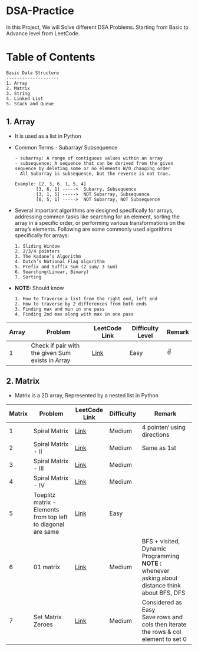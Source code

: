 # DSA-Practice
In this Project, We will Solve different DSA Problems. Starting from Basic to Advance level from LeetCode.

# Table of Contents
```
Basic Data Structure
--------------------
1. Array
2. Matrix
3. String
4. Linked List
5. Stack and Queue
```
##  1. Array
- It is used as a list in Python
- Common Terms - Subarray/ Subsequence
  
      - subarray: A range of contiguous values within an array
      - subsequence: A sequence that can be derived from the given sequence by deleting some or no elements W/O changing order
      - All Subarray is subsequence, but the reverse is not true.
  
      Example: [2, 3, 6, 1, 5, 4]
              [3, 6, 1] ----->  Subarry, Subsequence
              [3, 1, 5] ----->  NOT Subarray, Subsequence
              [6, 5, 1] ----->  NOT Subarray, NOT Subsequence
- Several important algorithms are designed specifically for arrays, addressing common tasks like searching for an element, sorting the array in a specific order, or performing various transformations on the array’s elements.
Following are some commonly used algorithms specifically for arrays:<br>

      1. Sliding Window
      2. 2/3/4 pointers
      3. The Kadane’s Algorithm
      4. Dutch’s National Flag algorithm
      5. Prefix and Suffix Sum (2 sum/ 3 sum)
      6. Searching(Linear, Binary)
      7. Sorting
- **NOTE:** Should know
  
      1. How to Traverse a list from the right end, left end
      2. How to traverse by 2 differences from both ends
      3. Finding max and min in one pass
      4. Finding 2nd max along with max in one pass

| Array | Problem                                          | LeetCode Link                                                                           | Difficulty Level | Remark |
| ----- | ------------------------------------------------ | --------------------------------------------------------------------------------------- | ---------------- | -------- |
| 1     | Check if pair with the given Sum exists in Array | [Link](https://leetcode.com/problems/two-sum/description/)                              | Easy             |  &#9996;|

## 2. Matrix
- Matrix is a 2D array,  Represented by a nested list in Python

| Matrix | Problem              | LeetCode Link                                                            | Difficulty | Remark |
| -----  | ---------------------| -------------------------------------------------------------------------| -----------| -------- |
| 1      | Spiral Matrix        | [Link](https://leetcode.com/problems/spiral-matrix/description/)         | Medium     | 4 pointer/ using directions |
| 2      | Spiral Matrix - II   | [Link](https://leetcode.com/problems/spiral-matrix-ii/description/)      | Medium     |Same as 1st|
| 3      | Spiral Matrix - III  | [Link](https://leetcode.com/problems/spiral-matrix-iii/description/)     | Medium     |          |
| 4      | Spiral Matrix - IV   | [Link](https://leetcode.com/problems/spiral-matrix-iv/description/)      | Medium     |          |
| 5      |Toeplitz matrix - Elements from top left to diagonal are same | [Link](https://leetcode.com/problems/toeplitz-matrix/description/)          | Easy             |          |
| 6      | 01 matrix            | [Link](https://leetcode.com/problems/01-matrix/)       | Medium      | BFS + visited, Dynamic Programming <br> **NOTE :** whenever asking about distance think about BFS, DFS |
| 7      | Set Matrix Zeroes   | [Link](https://leetcode.com/problems/set-matrix-zeroes/description/)      | Medium      | Considered as Easy <br> Save rows and cols then iterate the rows & col element to set 0 |
